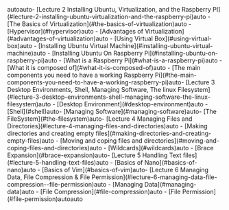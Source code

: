 <!-- TOC -->autoauto- [Lecture 2 Installing Ubuntu, Virtualization, and the Raspberry PI](#lecture-2-installing-ubuntu-virtualization-and-the-raspberry-pi)auto    - [The Basics of Virtualization](#the-basics-of-virtualization)auto        - [Hypervisor](#hypervisor)auto        - [Advantages of Virtualization](#advantages-of-virtualization)auto    - [Using Virtual Box](#using-virtual-box)auto    - [Installing Ubuntu Virtual Machine](#installing-ubuntu-virtual-machine)auto    - [Installing Ubuntu On Raspberry Pi](#installing-ubuntu-on-raspberry-pi)auto    - [What is a Raspberry Pi](#what-is-a-raspberry-pi)auto        - [What it is composed of](#what-it-is-composed-of)auto        - [The main components you need to have a working Raspberry Pi](#the-main-components-you-need-to-have-a-working-raspberry-pi)auto- [Lecture 3 Desktop Environments, Shell, Managing Software, The linux Filesystem](#lecture-3-desktop-environments-shell-managing-software-the-linux-filesystem)auto    - [Desktop Environment](#desktop-environment)auto    - [Shell](#shell)auto- [Managing Software](#managing-software)auto- [The FileSystem](#the-filesystem)auto- [Lecture 4 Managing Files and Directories](#lecture-4-managing-files-and-directories)auto    - [Making directories and creating empty files](#making-directories-and-creating-empty-files)auto    - [Moving and coping files and directories](#moving-and-coping-files-and-directories)auto    - [Wildcards](#wildcards)auto    - [Brace Expansion](#brace-expansion)auto- [Lecture 5 Handling Text files](#lecture-5-handling-text-files)auto    - [Basics of Nano](#basics-of-nano)auto    - [Basics of Vim](#basics-of-vim)auto- [Lecture 6 Managing Data, File Compression & File Permission](#lecture-6-managing-data-file-compression--file-permission)auto    - [Managing Data](#managing-data)auto    - [File Compression](#file-compression)auto    - [File Permission](#file-permission)autoauto<!-- /TOC -->
